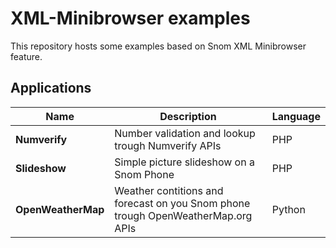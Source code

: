 # XML-Minibrowser examples

This repository hosts some examples based on Snom XML Minibrowser feature.

## Applications

| Name | Description | Language |
|------|-------------|----------|
|**Numverify** | Number validation and lookup trough Numverify APIs | PHP |
|**Slideshow** | Simple picture slideshow on a Snom Phone | PHP |
|**OpenWeatherMap** | Weather contitions and forecast on you Snom phone trough OpenWeatherMap.org APIs | Python |
